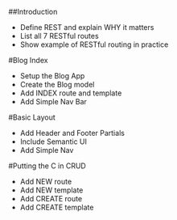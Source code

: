 ##Introduction  
* Define REST and explain WHY it matters  
* List all 7 RESTful routes  
* Show example of RESTful routing in practice  

#Blog Index  
* Setup the Blog App  
* Create the Blog model  
* Add INDEX route and template  
* Add Simple Nav Bar  

#Basic Layout  
* Add Header and Footer Partials  
* Include Semantic UI  
* Add Simple Nav  

#Putting the C in CRUD  
* Add NEW route  
* Add NEW template  
* Add CREATE route  
* Add CREATE template  

